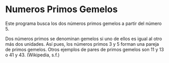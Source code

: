 # Numeros Primos Gemelos

Este programa busca los dos números primos gemelos a partir del número 5. 

Dos números primos se denominan gemelos si uno de ellos es igual al otro más dos unidades. Así pues, los números primos 3 y 5 forman una pareja de primos gemelos. Otros ejemplos de pares de primos gemelos son 11 y 13 o 41 y 43. (Wikipedia, s.f.)
